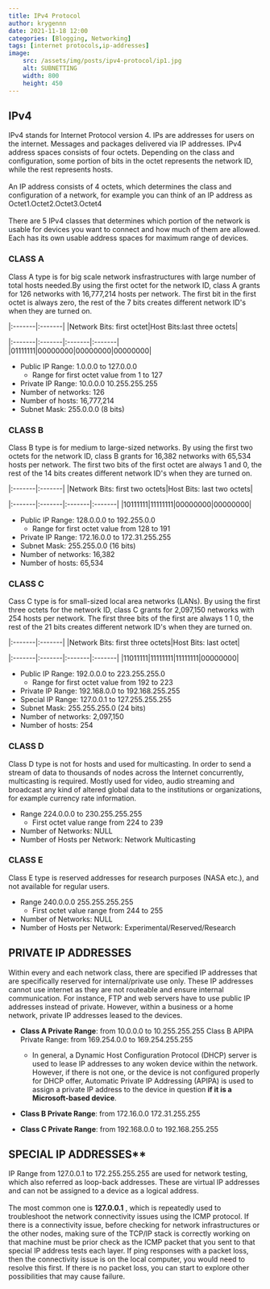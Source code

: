 ```yaml
---
title: IPv4 Protocol
author: krygennn
date: 2021-11-18 12:00
categories: [Blogging, Networking]
tags: [internet protocols,ip-addresses]
image:
    src: /assets/img/posts/ipv4-protocol/ip1.jpg
    alt: SUBNETTING
    width: 800
    height: 450
---
```

## IPv4

IPv4 stands for Internet Protocol version 4. IPs are addresses for users on the internet. Messages and packages delivered via
IP addresses. IPv4 address spaces consists of four octets. Depending on the class and configuration, some portion of bits in the
octet represents the network ID, while the rest represents hosts.
<br><br>
An IP address consists of 4 octets, which
determines the class and configuration of a network, for example you can think of an IP address as Octet1.Octet2.Octet3.Octet4
<br><br>
There are 5 IPv4 classes that determines which portion of the network is usable for devices you want to connect and how much of
them are allowed. Each has its own usable address spaces for maximum range of devices.
### CLASS A

Class A type is for big scale network insfrastructures with large number of total hosts needed.By using the first octet for the
network ID, class A grants for 126 networks with 16,777,214 hosts per network. The first bit in the first octet is always zero, the rest of the
7 bits creates different network ID's when they are turned on.

|:-------|:-------|
|Network Bits: first octet|Host Bits:last three octets|

|:-------|:-------|:-------|:-------|
|01111111|00000000|00000000|00000000|

* Public IP Range: 1.0.0.0 to 127.0.0.0
    * Range for first octet value from 1 to 127
* Private IP Range: 10.0.0.0 10.255.255.255
* Number of networks: 126
* Number of hosts: 16,777,214
* Subnet Mask: 255.0.0.0 (8 bits) 

### CLASS B 
Class B type is for medium to large-sized networks. By using the first two octets for the network ID, class B grants for
16,382 networks with 65,534 hosts per network. The first two bits of the first octet are always 1 and 0, the rest of the 14 bits 
creates different network ID's when they are turned on.

|:-------|:-------|
|Network Bits: first two octets|Host Bits: last two octets|

|:-------|:-------|:-------|:-------|
|10111111|11111111|00000000|00000000|

* Public IP Range: 128.0.0.0 to 192.255.0.0
    * Range for first octet value from 128 to 191 
* Private IP Range: 172.16.0.0 to 172.31.255.255
* Subnet Mask: 255.255.0.0 (16 bits)
* Number of networks: 16,382
* Number of hosts: 65,534

### CLASS C
Cass C type is for small-sized local area networks (LANs). By using the first three octets for the network ID, class C grants for
2,097,150 networks with 254 hosts per network. The first three bits of the first are always 1 1 0, the rest of the 21 bits creates
different network ID's when they are turned on.


|:-------|:-------|
|Network Bits: first three octets|Host Bits: last octet|

|:-------|:-------|:-------|:-------|
|11011111|11111111|11111111|00000000|

* Public IP Range: 192.0.0.0 to 223.255.255.0
    * Range for first octet value from 192 to 223 
* Private IP Range: 192.168.0.0 to 192.168.255.255
* Special IP Range: 127.0.0.1 to 127.255.255.255
* Subnet Mask: 255.255.255.0 (24 bits)
* Number of networks: 2,097,150
* Number of hosts: 254

### CLASS D
Class D type is not for hosts and used for multicasting. In order to send a stream of data  to thousands of nodes across the 
Internet concurrently, multicasting is required. Mostly used for video, audio streaming and broadcast any kind of altered global
data to the institutions or organizations, for example currency rate information.

* Range 224.0.0.0 to 230.255.255.255
    * First octet value range from 224 to 239
* Number of Networks: NULL
* Number of Hosts per Network: Network Multicasting

### CLASS E

Class E type is reserved addresses for research purposes (NASA etc.), and not available for regular users.

* Range 240.0.0.0 255.255.255.255
    * First octet value range from 244 to 255
* Number of Networks: NULL
* Number of Hosts per Network: Experimental/Reserved/Research

## PRIVATE IP ADDRESSES

Within every and each network class, there are specified IP addresses that are specifically reserved for internal/private use 
only. These IP addresses cannot use internet as they are not routeable and ensure internal communication. For instance, 
FTP and web servers have to use public IP addresses instead of private. However, within a business or a home network, 
private IP addresses leased to the devices.  

* **Class A Private Range**: from 10.0.0.0 to 10.255.255.255 
Class B APIPA Private Range: from 169.254.0.0 to 169.254.255.255
    * In general, a Dynamic Host Configuration Protocol (DHCP) server is used to lease IP addresses to any woken device within 
the network. However, if there is not one, or the device is not configured properly for DHCP offer, Automatic Private IP Addressing
(APIPA) is used to assign a private IP address to the device in question **if it is a Microsoft-based device**.

* **Class B Private Range**: from 172.16.0.0 172.31.255.255
* **Class C Private Range**: from 192.168.0.0 to 192.168.255.255

## SPECIAL IP ADDRESSES**

IP Range from 127.0.0.1 to 172.255.255.255 are used for network testing, which also referred as loop-back addresses. These are
virtual IP addresses and can not be assigned to a device as a logical address. 
<br><br>
The most common one is **127.0.0.1**
, which is repeatedly used to troubleshoot the network connectivity issues using the ICMP protocol. If
there is a connectivity issue, before checking for network infrastructures or the other nodes, making sure of the TCP/IP stack
is correctly working on that machine must be prior check as the ICMP packet that you sent to that special IP address tests each
layer. If ping responses with a packet loss, then the connectivity issue is on the local computer, you would need to resolve
this first. If there is no packet loss, you can start to explore other possibilities that may cause failure.
